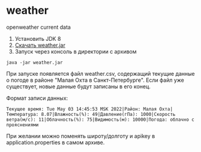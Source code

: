 # weather
openweather current data

1. Установить JDK 8
2. [Скачать weather.jar](https://github.com/WILYR/weather/releases/tag/0.1.1)
3. Запуск через консоль в директории с архивом  
```shell
java -jar weather.jar
```
При запуске появляется файл weather.csv, содержащий текущие данные о погоде в районе "Малая Охта в Санкт-Петербурге". Если файл уже существует, новые
данные будут записаны в его конец.  

Формат записи данных: 
```csv
Текущее время: Tue May 03 14:45:53 MSK 2022|Район: Малая Охта|Температура: 8.07|Влажность(%): 49|Давление(гПа): 1000|Скорость ветра(м/c): 11|Облачность(%): 75|Видимость(м): 10000|Погода: облачно с прояснениями
```
При желании можно поменять широту/долготу и apikey в application.properties в самом архиве.

